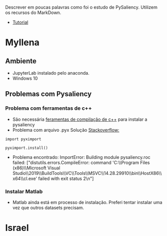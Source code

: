 Descrever em poucas palavras como foi o estudo de PySaliency. Utilizem os recursos do MarkDown.
- [Tutorial](https://www.markdowntutorial.com/)

# Myllena

## Ambiente
* JupyterLab instalado pelo anaconda.
* Windows 10

## Problemas com Pysaliency
### Problema com ferramentas de c++
  * São necessária [feramentas de compilação de c++](https://visualstudio.microsoft.com/pt-br/visual-cpp-build-tools/) para instalar a pysaliency 
  * Problema com arquivo .pyx Solução [Stackoverflow:](https://stackoverflow.com/questions/7508803/how-do-i-import-function-from-pyx-file-in-python)
  
  `import pyximport`
  
  `pyximport.install()`
              
  * Problema encontrado:
     ImportError: Building module pysaliency.roc failed: ["distutils.errors.CompileError: command 'C:\\\\Program Files (x86)\\\\Microsoft Visual Studio\\\\2019\\\\BuildTools\\\\VC\\\\Tools\\\\MSVC\\\\14.28.29910\\\\bin\\\\HostX86\\\\x64\\\\cl.exe' failed with exit status 2\n"]

### Instalar Matlab
  * Matlab ainda está em processo de instalação. Preferi tentar instalar uma vez que outros datasets precisam.


# Israel
